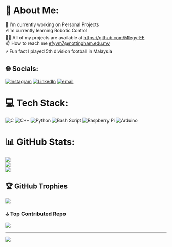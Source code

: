 # 💫 About Me:
🔭 I’m currently working on Personal Projects<br>⚡️I’m currently learning Robotic Control<br>👨‍💻 All of my projects are available at https://github.com/Mlegy-EE <br>📫 How to reach me efyym7@nottingham.edu.my<br>⚡ Fun fact I played 5th division football in Malaysia


## 🌐 Socials:
[![Instagram](https://img.shields.io/badge/Instagram-%23E4405F.svg?logo=Instagram&logoColor=white)](https://instagram.com/mlegyy) [![LinkedIn](https://img.shields.io/badge/LinkedIn-%230077B5.svg?logo=linkedin&logoColor=white)](www.linkedin.com/in/youssef-farag-95674330a) [![email](https://img.shields.io/badge/Email-D14836?logo=gmail&logoColor=white)](mailto:efyym7@nottingham.edu.my) 

# 💻 Tech Stack:
![C](https://img.shields.io/badge/c-%2300599C.svg?style=for-the-badge&logo=c&logoColor=white) ![C++](https://img.shields.io/badge/c++-%2300599C.svg?style=for-the-badge&logo=c%2B%2B&logoColor=white) ![Python](https://img.shields.io/badge/python-3670A0?style=for-the-badge&logo=python&logoColor=ffdd54) ![Bash Script](https://img.shields.io/badge/bash_script-%23121011.svg?style=for-the-badge&logo=gnu-bash&logoColor=white) ![Raspberry Pi](https://img.shields.io/badge/-Raspberry_Pi-C51A4A?style=for-the-badge&logo=Raspberry-Pi) ![Arduino](https://img.shields.io/badge/-Arduino-00979D?style=for-the-badge&logo=Arduino&logoColor=white)
# 📊 GitHub Stats:
![](https://github-readme-stats.vercel.app/api?username=Mlegy-EE&theme=dark&hide_border=false&include_all_commits=false&count_private=false)<br/>
![](https://nirzak-streak-stats.vercel.app/?user=Mlegy-EE&theme=dark&hide_border=false)<br/>
![](https://github-readme-stats.vercel.app/api/top-langs/?username=Mlegy-EE&theme=dark&hide_border=false&include_all_commits=false&count_private=false&layout=compact)

## 🏆 GitHub Trophies
![](https://github-profile-trophy.vercel.app/?username=Mlegy-EE&theme=radical&no-frame=true&no-bg=false&margin-w=4)

### 🔝 Top Contributed Repo
![](https://github-contributor-stats.vercel.app/api?username=Mlegy-EE&limit=5&theme=dark&combine_all_yearly_contributions=true)

---
[![](https://visitcount.itsvg.in/api?id=Mlegy-EE&icon=0&color=0)](https://visitcount.itsvg.in)

<!-- Proudly created with GPRM ( https://gprm.itsvg.in ) -->
